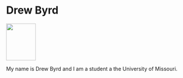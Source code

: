 
<html>
<head>
<h1>Drew Byrd</h1>
</head>
<img src="https://user-images.githubusercontent.com/93022827/138542332-89197816-47ba-45e3-8382-d4ec84b8ef3e.jpeg"width="80" 
     height="100" >
<p>My name is Drew Byrd and I am a student a the University of Missouri.</p>

</body>

</html>
